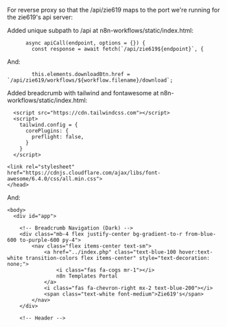 For reverse proxy so that the /api/zie619 maps to the port we're running for the zie619's api server:

Added unique subpath to /api at n8n-workflows/static/index.html:
```
      async apiCall(endpoint, options = {}) {
        const response = await fetch(`/api/zie619${endpoint}`, {
```

And:

```
        this.elements.downloadBtn.href = `/api/zie619/workflows/${workflow.filename}/download`;
```


Added breadcrumb with tailwind and fontawesome at n8n-workflows/static/index.html:

```
  <script src="https://cdn.tailwindcss.com"></script>
  <script>
    tailwind.config = {
      corePlugins: {
        preflight: false,
      }
    }
  </script>

<link rel="stylesheet" href="https://cdnjs.cloudflare.com/ajax/libs/font-awesome/6.4.0/css/all.min.css">
</head>
```

And:

```
<body>
  <div id="app">

    <!-- Breadcrumb Navigation (Dark) -->
    <div class="mb-4 flex justify-center bg-gradient-to-r from-blue-600 to-purple-600 py-4">
        <nav class="flex items-center text-sm">
            <a href="../index.php" class="text-blue-100 hover:text-white transition-colors flex items-center" style="text-decoration: none;">
                <i class="fas fa-cogs mr-1"></i>
                n8n Templates Portal
            </a>
            <i class="fas fa-chevron-right mx-2 text-blue-200"></i>
            <span class="text-white font-medium">Zie619's</span>
        </nav>
    </div>

    <!-- Header -->
```
